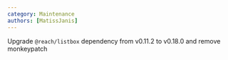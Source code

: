 ```yaml
---
category: Maintenance
authors: [MatissJanis]
---
```


Upgrade `@reach/listbox` dependency from v0.11.2 to v0.18.0 and remove monkeypatch
